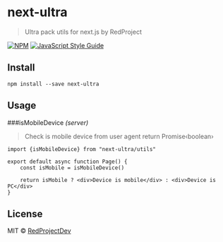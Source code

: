 # next-ultra

> Ultra pack utils for next.js by RedProject

[![NPM](https://img.shields.io/npm/v/next-ultra.svg)](https://www.npmjs.com/package/next-ultra) [![JavaScript Style Guide](https://img.shields.io/badge/code_style-standard-brightgreen.svg)](https://standardjs.com)

## Install

`npm install --save next-ultra`

## Usage

###isMobileDevice _(server)_

> Check is mobile device from user agent
> return Promise&lsaquo;boolean&rsaquo;

```tsx
import {isMobileDevice} from "next-ultra/utils"

export default async function Page() {
	const isMobile = isMobileDevice()

	return isMobile ? <div>Device is mobile</div> : <div>Device is PC</div>
}
```

## License

MIT © [RedProjectDev](https://github.com/RedProjectDev)
